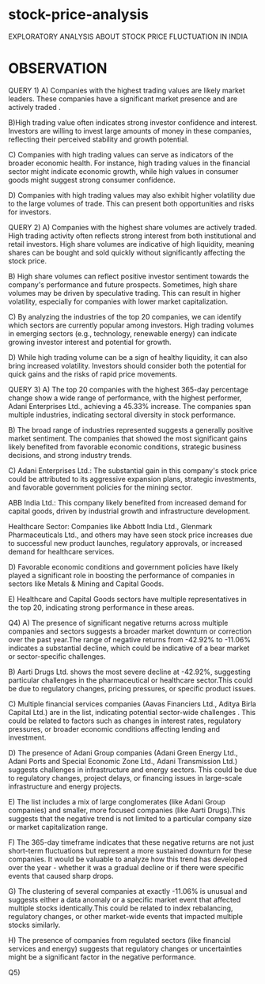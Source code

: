 # stock-price-analysis
EXPLORATORY ANALYSIS ABOUT STOCK PRICE FLUCTUATION IN INDIA
#  OBSERVATION 
QUERY 1) A) Companies with the highest trading values are likely market leaders. These companies have a significant market presence and are actively traded .

 B)High trading value often indicates strong investor confidence and interest. Investors are willing to invest large amounts of money in these companies, reflecting their perceived stability and growth potential.

C) Companies with high trading values can serve as indicators of the broader economic health. For instance, high trading values in the financial sector might indicate economic growth, while high values in consumer goods might suggest strong consumer confidence.

 D) Companies with high trading values may also exhibit higher volatility due to the large volumes of trade. This can present both opportunities and risks for investors.
 

 QUERY 2) A) Companies with the highest share volumes are actively traded. High trading activity often reflects strong interest from both institutional and retail investors. High share volumes are indicative of high liquidity, meaning shares can be bought and sold quickly without significantly affecting the stock price.

 B) High share volumes can reflect positive investor sentiment towards the company's performance and future prospects. Sometimes, high share volumes may be driven by speculative trading. This can result in higher volatility, especially for companies with lower market capitalization.

 C) By analyzing the industries of the top 20 companies, we can identify which sectors are currently popular among investors. High trading volumes in emerging sectors (e.g., technology, renewable energy) can indicate growing investor interest and potential for growth. 

 D) While high trading volume can be a sign of healthy liquidity, it can also bring increased volatility. Investors should consider both the potential for quick gains and the risks of rapid price movements. 
 

 QUERY 3) A)  The top 20 companies with the highest 365-day percentage change show a wide range of performance, with the highest performer, Adani Enterprises Ltd., achieving a 45.33% increase. The companies span multiple industries, indicating sectoral diversity in stock performance.
 
  B) The broad range of industries represented suggests a generally positive market sentiment. The companies that showed the most significant gains likely benefited from favorable economic conditions, strategic business decisions, and strong industry trends.

  C) Adani Enterprises Ltd.: The substantial gain in this company's stock price could be attributed to its aggressive expansion plans, strategic investments, and favorable government policies for the mining sector.
  
   ABB India Ltd.: This company likely benefited from increased demand for capital goods, driven by industrial growth and infrastructure development.
   
   Healthcare Sector: Companies like Abbott India Ltd., Glenmark Pharmaceuticals Ltd., and others may have seen stock price increases due to successful new product launches, regulatory approvals, or increased demand for healthcare services.

 D) Favorable economic conditions and government policies have likely played a significant role in boosting the performance of companies in sectors like Metals & Mining and Capital Goods.

E) Healthcare and Capital Goods sectors have multiple representatives in the top 20, indicating strong performance in these areas. 


Q4) A)  The presence of significant negative returns across multiple companies and sectors suggests a broader market downturn or correction over the past year.The range of negative returns from -42.92% to -11.06% indicates a substantial decline, which could be indicative of a bear market or sector-specific challenges.

B) Aarti Drugs Ltd. shows the most severe decline at -42.92%, suggesting particular challenges in the pharmaceutical or healthcare sector.This could be due to regulatory changes, pricing pressures, or specific product issues.

C) Multiple financial services companies (Aavas Financiers Ltd., Aditya Birla Capital Ltd.) are in the list, indicating potential sector-wide challenges . This could be related to factors such as changes in interest rates, regulatory pressures, or broader economic conditions affecting lending and investment.

D) The presence of Adani Group companies (Adani Green Energy Ltd., Adani Ports and Special Economic Zone Ltd., Adani Transmission Ltd.) suggests challenges in infrastructure and energy sectors. This could be due to regulatory changes, project delays, or financing issues in large-scale infrastructure and energy projects.

E) The list includes a mix of large conglomerates (like Adani Group companies) and smaller, more focused companies (like Aarti Drugs).This suggests that the negative trend is not limited to a particular company size or market capitalization range.

F) The 365-day timeframe indicates that these negative returns are not just short-term fluctuations but represent a more sustained downturn for these companies. It would be valuable to analyze how this trend has developed over the year - whether it was a gradual decline or if there were specific events that caused sharp drops.

G) The clustering of several companies at exactly -11.06% is unusual and suggests either a data anomaly or a specific market event that affected multiple stocks identically.This could be related to index rebalancing, regulatory changes, or other market-wide events that impacted multiple stocks similarly. 

H) The presence of companies from regulated sectors (like financial services and energy) suggests that regulatory changes or uncertainties might be a significant factor in the negative performance.


Q5) 
















   


 









